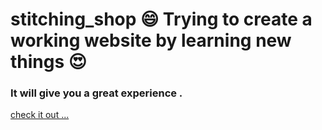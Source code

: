 # stitching_shop 😄 Trying to create a working website by learning new things 😍
### It will give you a great experience .
[check it out ...](https://stitchingshop.netlify.app/)
